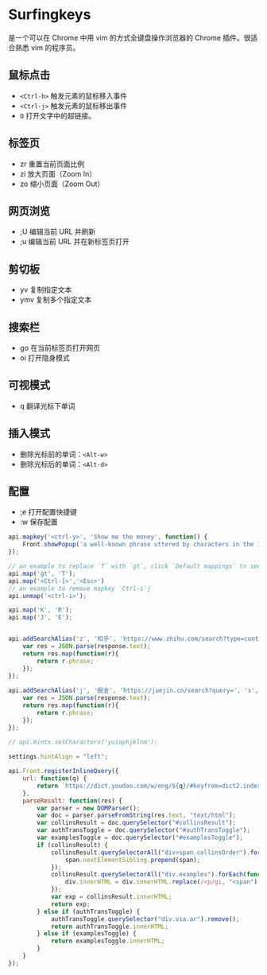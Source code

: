 # Surfingkeys

是一个可以在 Chrome 中用 vim 的方式全键盘操作浏览器的 Chrome 插件。很适合熟悉 vim 的程序员。



## 鼠标点击

* `<Ctrl-h>` 触发元素的鼠标移入事件
* `<Ctrl-j>` 触发元素的鼠标移出事件
* `O` 打开文字中的超链接。


## 标签页

* zr 重置当前页面比例
* zi 放大页面（Zoom In）
* zo 缩小页面（Zoom Out）



## 网页浏览

* ;U 编辑当前 URL 并刷新
* ;u 编辑当前 URL 并在新标签页打开



## 剪切板

* yv 复制指定文本
* ymv 复制多个指定文本



## 搜索栏
* go 在当前标签页打开网页
* oi 打开隐身模式




## 可视模式

* q 翻译光标下单词



## 插入模式

* 删除光标前的单词：`<Alt-w>`
* 删除光标后的单词：`<Alt-d>`



## 配置

* ;e 打开配置快捷键  
* :w 保存配置


```js
api.mapkey('<ctrl-y>', 'Show me the money', function() {
    Front.showPopup('a well-known phrase uttered by characters in the 1996 film Jerry Maguire (Escape to close).');
});

// an example to replace `T` with `gt`, click `Default mappings` to see how `T` works.
api.map('gt', 'T');
api.map('<Ctrl-[>','<Esc>')
// an example to remove mapkey `Ctrl-i`j
api.unmap('<ctrl-i>');

api.map('K', 'R');
api.map('J', 'E');


api.addSearchAlias('z', '知乎', 'https://www.zhihu.com/search?type=content&q=', 's', null, function(response) {
    var res = JSON.parse(response.text);
    return res.map(function(r){
        return r.phrase;
    });
});
 
api.addSearchAlias('j', '掘金', 'https://juejin.cn/search?query=', 's', null, function(response) {
    var res = JSON.parse(response.text);
    return res.map(function(r){
        return r.phrase;
    });
});
 
// api.Hints.setCharacters('yuiophjklnm');

settings.hintAlign = "left";

api.Front.registerInlineQuery({
    url: function(q) {
        return `https://dict.youdao.com/w/eng/${q}/#keyfrom=dict2.index`;
    },
    parseResult: function(res) {
        var parser = new DOMParser();
        var doc = parser.parseFromString(res.text, "text/html");
        var collinsResult = doc.querySelector("#collinsResult");
        var authTransToggle = doc.querySelector("#authTransToggle");
        var examplesToggle = doc.querySelector("#examplesToggle");
        if (collinsResult) {
            collinsResult.querySelectorAll("div>span.collinsOrder").forEach(function(span) {
                span.nextElementSibling.prepend(span);
            });
            collinsResult.querySelectorAll("div.examples").forEach(function(div) {
                div.innerHTML = div.innerHTML.replace(/<p/gi, "<span").replace(/<\/p>/gi, "</span>");
            });
            var exp = collinsResult.innerHTML;
            return exp;
        } else if (authTransToggle) {
            authTransToggle.querySelector("div.via.ar").remove();
            return authTransToggle.innerHTML;
        } else if (examplesToggle) {
            return examplesToggle.innerHTML;
        }
    }
});

```


